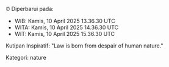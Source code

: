 ⏰ Diperbarui pada:
- WIB: Kamis, 10 April 2025 13.36.30 UTC
- WITA: Kamis, 10 April 2025 14.36.30 UTC
- WIT: Kamis, 10 April 2025 15.36.30 UTC

Kutipan Inspiratif:
"Law is born from despair of human nature."


Kategori: nature

